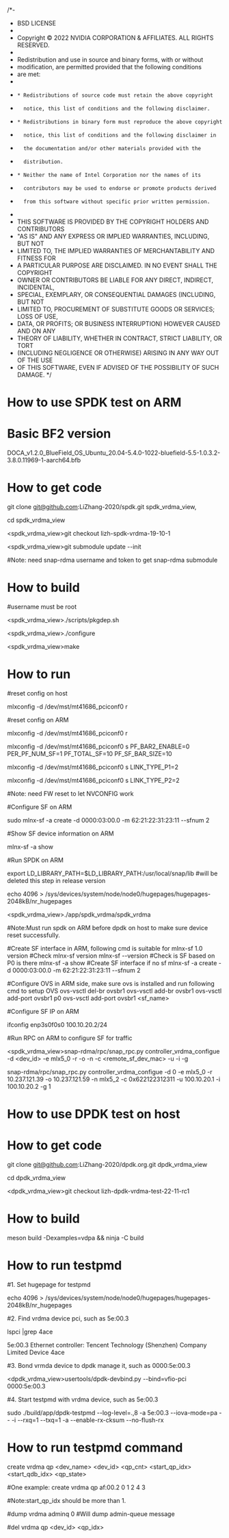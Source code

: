 /*-
 *   BSD LICENSE
 *
 *   Copyright © 2022 NVIDIA CORPORATION & AFFILIATES. ALL RIGHTS RESERVED.
 *
 *   Redistribution and use in source and binary forms, with or without
 *   modification, are permitted provided that the following conditions
 *   are met:
 *
 *     * Redistributions of source code must retain the above copyright
 *       notice, this list of conditions and the following disclaimer.
 *     * Redistributions in binary form must reproduce the above copyright
 *       notice, this list of conditions and the following disclaimer in
 *       the documentation and/or other materials provided with the
 *       distribution.
 *     * Neither the name of Intel Corporation nor the names of its
 *       contributors may be used to endorse or promote products derived
 *       from this software without specific prior written permission.
 *
 *   THIS SOFTWARE IS PROVIDED BY THE COPYRIGHT HOLDERS AND CONTRIBUTORS
 *   "AS IS" AND ANY EXPRESS OR IMPLIED WARRANTIES, INCLUDING, BUT NOT
 *   LIMITED TO, THE IMPLIED WARRANTIES OF MERCHANTABILITY AND FITNESS FOR
 *   A PARTICULAR PURPOSE ARE DISCLAIMED. IN NO EVENT SHALL THE COPYRIGHT
 *   OWNER OR CONTRIBUTORS BE LIABLE FOR ANY DIRECT, INDIRECT, INCIDENTAL,
 *   SPECIAL, EXEMPLARY, OR CONSEQUENTIAL DAMAGES (INCLUDING, BUT NOT
 *   LIMITED TO, PROCUREMENT OF SUBSTITUTE GOODS OR SERVICES; LOSS OF USE,
 *   DATA, OR PROFITS; OR BUSINESS INTERRUPTION) HOWEVER CAUSED AND ON ANY
 *   THEORY OF LIABILITY, WHETHER IN CONTRACT, STRICT LIABILITY, OR TORT
 *   (INCLUDING NEGLIGENCE OR OTHERWISE) ARISING IN ANY WAY OUT OF THE USE
 *   OF THIS SOFTWARE, EVEN IF ADVISED OF THE POSSIBILITY OF SUCH DAMAGE.
 */

How to use SPDK test on ARM 
===========================

Basic BF2 version
==================
DOCA_v1.2.0_BlueField_OS_Ubuntu_20.04-5.4.0-1022-bluefield-5.5-1.0.3.2-3.8.0.11969-1-aarch64.bfb

How to get code
==================
git clone git@github.com:LiZhang-2020/spdk.git spdk_vrdma_view,

cd spdk_vrdma_view

<spdk_vrdma_view>git checkout lizh-spdk-vrdma-19-10-1

<spdk_vrdma_view>git submodule update --init

#Note: need snap-rdma username and token to get snap-rdma submodule

How to build
==================
#username must be root

<spdk_vrdma_view>./scripts/pkgdep.sh

<spdk_vrdma_view>./configure

<spdk_vrdma_view>make

How to run
==================
#reset config on host

mlxconfig -d /dev/mst/mt41686_pciconf0 r

#reset config on ARM

mlxconfig -d /dev/mst/mt41686_pciconf0 r

mlxconfig -d /dev/mst/mt41686_pciconf0 s PF_BAR2_ENABLE=0 PER_PF_NUM_SF=1 PF_TOTAL_SF=10 PF_SF_BAR_SIZE=10

mlxconfig -d /dev/mst/mt41686_pciconf0 s LINK_TYPE_P1=2

mlxconfig -d /dev/mst/mt41686_pciconf0 s LINK_TYPE_P2=2

#Note: need FW reset to let NVCONFIG work

#Configure SF on ARM

sudo mlnx-sf -a create -d 0000:03:00.0 -m 62:21:22:31:23:11 --sfnum 2

#Show SF device information on ARM

mlnx-sf -a show

#Run SPDK on ARM

export LD_LIBRARY_PATH=$LD_LIBRARY_PATH:/usr/local/snap/lib #will be deleted this step in release version

echo 4096 > /sys/devices/system/node/node0/hugepages/hugepages-2048kB/nr_hugepages

<spdk_vrdma_view>./app/spdk_vrdma/spdk_vrdma

#Note:Must run spdk on ARM before dpdk on host to make sure device reset successfully.

#Create SF interface in ARM, following cmd is suitable for mlnx-sf 1.0 version
#Check mlnx-sf version
mlnx-sf --version
#Check is SF based on P0 is there
mlnx-sf -a show
#Create SF interface if no sf
mlnx-sf -a create -d 0000:03:00.0 -m 62:21:22:31:23:11  --sfnum 2

#Configure OVS in ARM side, make sure ovs is installed and run following cmd to setup OVS
ovs-vsctl del-br ovsbr1
ovs-vsctl add-br ovsbr1
ovs-vsctl add-port ovsbr1 p0
ovs-vsctl add-port ovsbr1 <sf_name>

#Configure SF IP on ARM

ifconfig enp3s0f0s0 100.10.20.2/24

#Run RPC on ARM to configure SF for traffic

<spdk_vrdma_view>snap-rdma/rpc/snap_rpc.py controller_vrdma_configue -d <dev_id> -e mlx5_0 -r <remote-arm-ip> -o <local-arm-ip> -n <local sf-dev>
-c <remote_sf_dev_mac> -u <ipv4 addr of peer sf> -i <ipv4 addr of local sf> -g <source gid id>

snap-rdma/rpc/snap_rpc.py controller_vrdma_configue -d 0 -e mlx5_0 -r 10.237.121.39  -o 10.237.121.59 -n mlx5_2  -c 0x622122312311  -u 100.10.20.1 -i 100.10.20.2 -g 1

How to use DPDK test on host
=================================

How to get code
==============================
git clone git@github.com:LiZhang-2020/dpdk.org.git  dpdk_vrdma_view

cd dpdk_vrdma_view

<dpdk_vrdma_view>git checkout lizh-dpdk-vrdma-test-22-11-rc1

How to build
==============================
meson build -Dexamples=vdpa && ninja -C build

How to run testpmd
==============================
#1. Set hugepage for testpmd

echo 4096 > /sys/devices/system/node/node0/hugepages/hugepages-2048kB/nr_hugepages

#2. Find vrdma device pci, such as 5e:00.3

lspci |grep 4ace

5e:00.3 Ethernet controller: Tencent Technology (Shenzhen) Company Limited Device 4ace

#3. Bond vrmda device to dpdk manage it, such as 0000:5e:00.3

<dpdk_vrdma_view>usertools/dpdk-devbind.py --bind=vfio-pci 0000:5e:00.3

#4. Start testpmd with vrdma device, such as 5e:00.3

sudo ./build/app/dpdk-testpmd --log-level=.,8 -a 5e:00.3 --iova-mode=pa  -- -i --rxq=1 --txq=1 -a --enable-rx-cksum --no-flush-rx

How to run testpmd command
==============================
create vrdma qp <dev_name> <dev_id> <qp_cnt> <start_qp_idx> <start_qdb_idx> <qp_state>

#One example: create vrdma qp af:00.2 0 1 2 4 3

#Note:start_qp_idx should be more than 1.

#dump vrdma adminq 0             #Will dump admin-queue message

#del vrdma qp <dev_id> <qp_idx>
